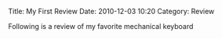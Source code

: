 Title: My First Review
Date: 2010-12-03 10:20
Category: Review

Following is a review of my favorite mechanical keyboard